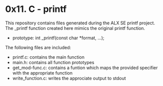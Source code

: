# 0x11. C - printf

This repository contains files generated during the ALX SE printf project.
The _printf function created here mimics the original printf function.

- prototype: int _printf(const char *format, ...);

The following files are included:
- printf.c: contains the main function
- main.h: contains all function prototypes
- get_mod-func.c: contains a funtion which maps the provided specifier with the appropriate function
- write_function.c: writes the approciate output to stdout


